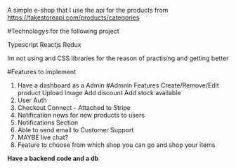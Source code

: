 A simple e-shop that I use the api for the products from https://fakestoreapi.com/products/categories

#Technologys for the following project

Typescript
Reactjs
Redux

Im not using and CSS libraries for the reason of practising and getting better

#Features to implement

1. Have a dashboard as a Admin
   #Admnin Features
   Create/Remove/Edit product
   Upload Image
   Add discount
   Add stock available
2. User Auth
3. Checkout Connect - Attached to Stripe
4. Notification news for new products to users
5. Notifications Section
6. Able to send email to Customer Support
7. MAYBE live chat?
8. Feature to choose from which shop you can go and shop your items

**Have a backend code and a db**
